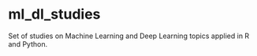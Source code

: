 # ml_dl_studies

Set of studies on Machine Learning and Deep Learning topics applied in R and Python.
